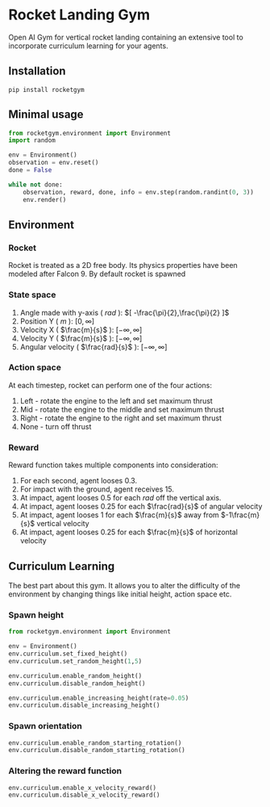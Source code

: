 # Rocket Landing Gym

Open AI Gym for vertical rocket landing containing an extensive tool to incorporate curriculum learning for your agents.

## Installation

```
pip install rocketgym
```

## Minimal usage

```python
from rocketgym.environment import Environment
import random

env = Environment()
observation = env.reset()
done = False

while not done:
    observation, reward, done, info = env.step(random.randint(0, 3))
    env.render()
```

## Environment

### Rocket

Rocket is treated as a 2D free body. Its physics properties have been modeled after Falcon 9. By default rocket is spawned

### State space

1. Angle made with y-axis ( $rad$ ): $[ -\frac{\pi}{2},\frac{\pi}{2} ]$
2. Position Y ( $m$ ): $[0,\infty]$
3. Velocity X ( $\frac{m}{s}$ ): $[-\infty,\infty]$
4. Velocity Y ( $\frac{m}{s}$ ): $[-\infty,\infty]$
5. Angular velocity ( $\frac{rad}{s}$ ): $[-\infty,\infty]$

### Action space

At each timestep, rocket can perform one of the four actions:

1. Left - rotate the engine to the left and set maximum thrust
2. Mid - rotate the engine to the middle and set maximum thrust
3. Right - rotate the engine to the right and set maximum thrust
4. None - turn off thrust

### Reward

Reward function takes multiple components into consideration:

1. For each second, agent looses $0.3$.
2. For impact with the ground, agent receives $15$.
3. At impact, agent looses $0.5$ for each $rad$ off the vertical axis.
4. At impact, agent looses $0.25$ for each $\frac{rad}{s}$ of angular velocity
5. At impact, agent looses $1$ for each $\frac{m}{s}$ away from $-1\frac{m}{s}$ vertical velocity
6. At impact, agent looses $0.25$ for each $\frac{m}{s}$ of horizontal velocity

## Curriculum Learning

The best part about this gym. It allows you to alter the difficulty of the environment by changing things like initial height, action space etc.

### Spawn height

```python
from rocketgym.environment import Environment

env = Environment()
env.curriculum.set_fixed_height()
env.curriculum.set_random_height(1,5)

env.curriculum.enable_random_height()
env.curriculum.disable_random_height()

env.curriculum.enable_increasing_height(rate=0.05)
env.curriculum.disable_increasing_height()
```

### Spawn orientation

```python
env.curriculum.enable_random_starting_rotation()
env.curriculum.disable_random_starting_rotation()
```

### Altering the reward function

```pytohn
env.curriculum.enable_x_velocity_reward()
env.curriculum.disable_x_velocity_reward()
```
